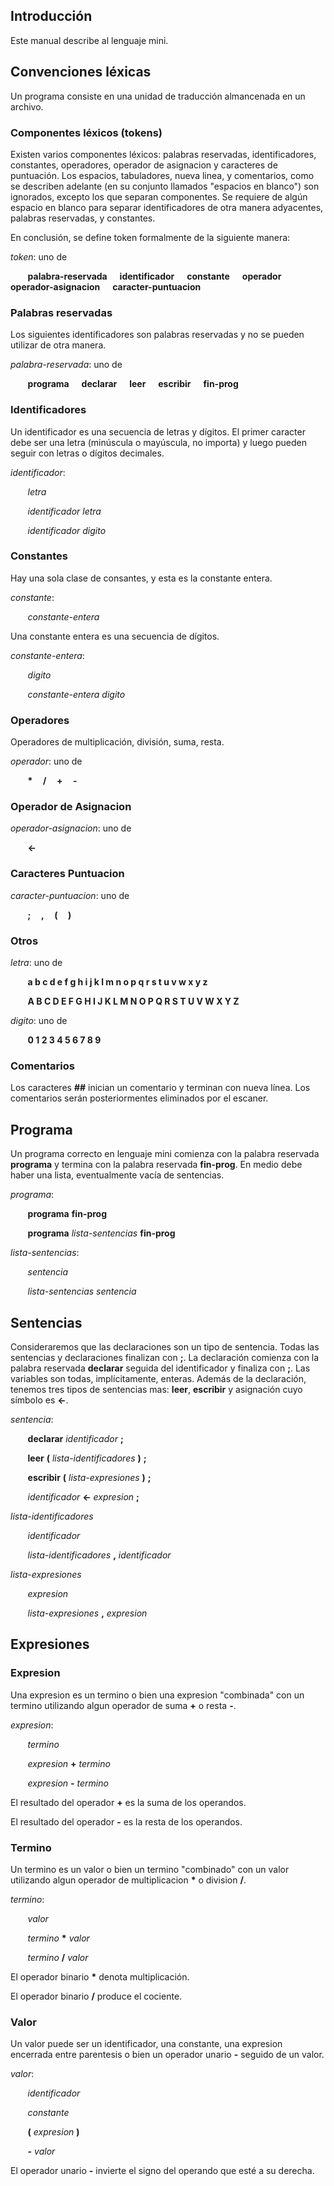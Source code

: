 ## Introducción

Este manual describe al lenguaje mini.

  

## Convenciones léxicas

Un programa consiste en una unidad de traducción almancenada en un archivo.

  

### Componentes léxicos (tokens)

Existen varios componentes léxicos: palabras reservadas, identificadores, constantes, operadores, operador de asignacion y caracteres de puntuación. Los espacios, tabuladores, nueva linea, y comentarios, como se describen adelante (en su conjunto llamados "espacios en blanco") son ignorados, excepto los que separan componentes. Se requiere de algún espacio en blanco para separar identificadores de otra manera adyacentes, palabras reservadas, y constantes.

En conclusión, se define token formalmente de la siguiente manera:

  

*token*: uno de

  

&nbsp;&nbsp;&nbsp;&nbsp;&nbsp;&nbsp;&nbsp;**palabra-reservada &nbsp; &nbsp;&nbsp; identificador &nbsp; &nbsp;&nbsp; constante &nbsp; &nbsp;&nbsp; operador &nbsp; &nbsp;&nbsp; operador-asignacion &nbsp; &nbsp;&nbsp; caracter-puntuacion**

  



### Palabras reservadas

Los siguientes identificadores son palabras reservadas y no se pueden utilizar de otra manera.

  

*palabra-reservada*: uno de

  

&nbsp;&nbsp;&nbsp;&nbsp;&nbsp;&nbsp;&nbsp;**programa &nbsp; &nbsp;&nbsp; declarar &nbsp; &nbsp;&nbsp; leer &nbsp; &nbsp;&nbsp; escribir &nbsp; &nbsp;&nbsp; fin-prog**

  



### Identificadores

Un identificador es una secuencia de letras y dígitos. El primer caracter debe ser una letra (minúscula o mayúscula, no importa) y luego pueden seguir con letras o dígitos decimales.

  

*identificador*:

  

&nbsp;&nbsp;&nbsp;&nbsp;&nbsp;&nbsp;&nbsp;*letra*

  

&nbsp;&nbsp;&nbsp;&nbsp;&nbsp;&nbsp;&nbsp;*identificador letra*

  

&nbsp;&nbsp;&nbsp;&nbsp;&nbsp;&nbsp;&nbsp;*identificador digito*

  



### Constantes

Hay una sola clase de consantes, y esta es la constante entera.

  

*constante*:

  

&nbsp;&nbsp;&nbsp;&nbsp;&nbsp;&nbsp;&nbsp;*constante-entera*

  

Una constante entera es una secuencia de dígitos.

  

*constante-entera*:

  

&nbsp;&nbsp;&nbsp;&nbsp;&nbsp;&nbsp;&nbsp;*digito*

  

&nbsp;&nbsp;&nbsp;&nbsp;&nbsp;&nbsp;&nbsp;*constante-entera digito*


### Operadores

Operadores de multiplicación, división, suma, resta.

*operador*: uno de

  

&nbsp;&nbsp;&nbsp;&nbsp;&nbsp;&nbsp;&nbsp;**\*&nbsp; &nbsp;&nbsp; /&nbsp; &nbsp;&nbsp; +&nbsp; &nbsp;&nbsp; -**


### Operador de Asignacion

*operador-asignacion*: uno de

  

&nbsp;&nbsp;&nbsp;&nbsp;&nbsp;&nbsp;&nbsp;**<-**


### Caracteres Puntuacion

*caracter-puntuacion*: uno de

  

&nbsp;&nbsp;&nbsp;&nbsp;&nbsp;&nbsp;&nbsp;**;&nbsp; &nbsp;&nbsp; ,&nbsp; &nbsp;&nbsp; (&nbsp; &nbsp;&nbsp; )**

### Otros

*letra*: uno de

  

&nbsp;&nbsp;&nbsp;&nbsp;&nbsp;&nbsp;&nbsp;**a b c d e f g h i j k l m n o p q r s t u v w x y z**

  

&nbsp;&nbsp;&nbsp;&nbsp;&nbsp;&nbsp;&nbsp;**A B C D E F G H I J K L M N O P Q R S T U V W X Y Z**

  

*digito*: uno de

  

&nbsp;&nbsp;&nbsp;&nbsp;&nbsp;&nbsp;&nbsp;**0 1 2 3 4 5 6 7 8 9**

  


### Comentarios

Los caracteres **##** inician un comentario y terminan con nueva línea. Los comentarios serán posteriormentes eliminados por el escaner.



## Programa

Un programa correcto en lenguaje mini comienza con la palabra reservada **programa** y termina con la palabra reservada **fin-prog**. En medio debe haber una lista, eventualmente vacía de sentencias.


  

*programa*:

  

&nbsp;&nbsp;&nbsp;&nbsp;&nbsp;&nbsp;&nbsp;**programa** **fin-prog**



&nbsp;&nbsp;&nbsp;&nbsp;&nbsp;&nbsp;&nbsp;**programa** *lista-sentencias* **fin-prog**

  

*lista-sentencias*:

  

&nbsp;&nbsp;&nbsp;&nbsp;&nbsp;&nbsp;&nbsp;*sentencia*



&nbsp;&nbsp;&nbsp;&nbsp;&nbsp;&nbsp;&nbsp;*lista-sentencias* *sentencia*


## Sentencias

Consideraremos que las declaraciones son un tipo de sentencia. Todas las sentencias y declaraciones finalizan con **;**. La declaración comienza con la palabra reservada **declarar** seguida del identificador y finaliza con **;**. Las variables son todas, implícitamente, enteras. Además de la declaración, tenemos tres tipos de sentencias mas: **leer**, **escribir** y asignación cuyo símbolo es **<-**.

*sentencia*:



&nbsp;&nbsp;&nbsp;&nbsp;&nbsp;&nbsp;&nbsp;**declarar** *identificador* **;**



&nbsp;&nbsp;&nbsp;&nbsp;&nbsp;&nbsp;&nbsp;**leer** **(** *lista-identificadores* **)** **;**



&nbsp;&nbsp;&nbsp;&nbsp;&nbsp;&nbsp;&nbsp;**escribir** **(** *lista-expresiones* **)** **;**



&nbsp;&nbsp;&nbsp;&nbsp;&nbsp;&nbsp;&nbsp;*identificador* **<-** *expresion* **;**



*lista-identificadores*



&nbsp;&nbsp;&nbsp;&nbsp;&nbsp;&nbsp;&nbsp;*identificador*



&nbsp;&nbsp;&nbsp;&nbsp;&nbsp;&nbsp;&nbsp;*lista-identificadores* **,** *identificador*



*lista-expresiones*



&nbsp;&nbsp;&nbsp;&nbsp;&nbsp;&nbsp;&nbsp;*expresion*



&nbsp;&nbsp;&nbsp;&nbsp;&nbsp;&nbsp;&nbsp;*lista-expresiones* **,** *expresion*

## Expresiones

### Expresion

Una expresion es un termino o bien una expresion "combinada" con un termino utilizando algun operador de suma **+** o resta **-**.

*expresion*:

  

&nbsp;&nbsp;&nbsp;&nbsp;&nbsp;&nbsp;&nbsp;*termino*

  

&nbsp;&nbsp;&nbsp;&nbsp;&nbsp;&nbsp;&nbsp;*expresion* **+** *termino*

  

&nbsp;&nbsp;&nbsp;&nbsp;&nbsp;&nbsp;&nbsp;*expresion* **-** *termino*



El resultado del operador **+** es la suma de los operandos.

  

El resultado del operador **-** es la resta de los operandos.
  
### Termino

Un termino es un valor o bien un termino "combinado" con un valor utilizando algun operador de multiplicacion **\*** o division **/**.

*termino*:

  
&nbsp;&nbsp;&nbsp;&nbsp;&nbsp;&nbsp;&nbsp;*valor*

  

&nbsp;&nbsp;&nbsp;&nbsp;&nbsp;&nbsp;&nbsp;*termino* **\*** *valor*

  

&nbsp;&nbsp;&nbsp;&nbsp;&nbsp;&nbsp;&nbsp;*termino* **/** *valor*

  
El operador binario **\*** denota multiplicación.

  

El operador binario **/** produce el cociente.


### Valor

Un valor puede ser un identificador, una constante, una expresion encerrada entre parentesis o bien un operador unario **-** seguido de un valor.

*valor*:

  

&nbsp;&nbsp;&nbsp;&nbsp;&nbsp;&nbsp;&nbsp;*identificador*

  

&nbsp;&nbsp;&nbsp;&nbsp;&nbsp;&nbsp;&nbsp;*constante*

  

&nbsp;&nbsp;&nbsp;&nbsp;&nbsp;&nbsp;&nbsp;**(** *expresion* **)**

  

&nbsp;&nbsp;&nbsp;&nbsp;&nbsp;&nbsp;&nbsp;**-** *valor*
  

El operador unario **-** invierte el signo del operando que esté a su derecha.